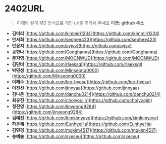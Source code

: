 # 2402URL
> 아래와 같이 MD 방식으로 개인 url을 추가해 주세요
**이름: github 주소**

* **김미리** [https://github.com/kimmiri1234](https://github.com/kimmiri1234)
* **안서희** [https://github.com/seohee423](https://github.com/seohee423)
* **안윤지** [https://github.com/ayjvv](https://github.com/ayjvv)
* **공한나** [https://github.com/Gonghanna](https://github.com/Gonghanna)
* **문지영** [https://github.com/MOONWUD](https://github.com/MOONWUD)
* **김단비** [https://github.com/rlaeksql](https://github.com/rlaeksql)
* **박민성** [https://github.com/Minseong0000](https://github.com/Minseong0000)
* **이혜수** [https://github.com/lee-hyesu](https://github.com/lee-hyesu)
* **이진선** [https://github.com/jinnyaa](https://github.com/jinnyaa)
* **김나은** [https://github.com/danchu0214](https://github.com/danchu0214)
* **최유진** [https://github.com/choiyoojin](https://github.com/choiyoojin)
* **정진영** [https://github.com/jinyeong9284](https://github.com/jinyeong9284)
* **김예진** [https://github.com/kimkimyeye](https://github.com/kimkimyeye)
* **하은혜** [https://github.com/EunhyeHa](https://github.com/EunhyeHa)
* **김민경** [https://github.com/mgkim4517](https://github.com/mgkim4517)
* **송예슬** [https://github.com/syeseu](https://github.com/syeseu)
